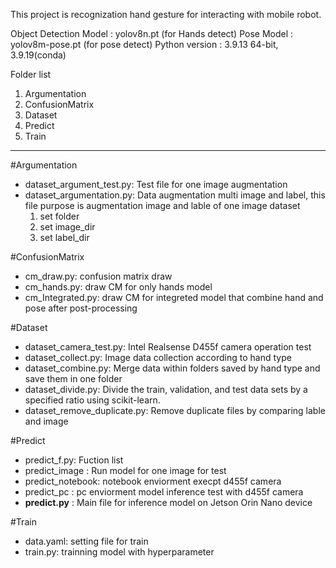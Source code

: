This project is recognization hand gesture for interacting with mobile robot.

Object Detection Model : yolov8n.pt (for Hands detect)
Pose Model : yolov8m-pose.pt (for pose detect)
Python version : 3.9.13 64-bit, 3.9.19(conda)

Folder list
1. Argumentation
2. ConfusionMatrix
3. Dataset
4. Predict
5. Train
***
#Argumentation
- dataset_argument_test.py: Test file for one image augmentation
- dataset_argumentation.py: Data augmentation multi image and label, this file purpose is augmentation image and lable of one image dataset
  1. set folder
  2. set image_dir
  3. set label_dir

#ConfusionMatrix
- cm_draw.py: confusion matrix draw
- cm_hands.py: draw CM for only hands model
- cm_Integrated.py: draw CM for integreted model that combine hand and pose after post-processing
  
#Dataset
- dataset_camera_test.py: Intel Realsense D455f camera operation test
- dataset_collect.py: Image data collection according to hand type
- dataset_combine.py: Merge data within folders saved by hand type and save them in one folder
- dataset_divide.py: Divide the train, validation, and test data sets by a specified ratio using scikit-learn.
- dataset_remove_duplicate.py: Remove duplicate files by comparing lable and image

#Predict
- predict_f.py: Fuction list
- predict_image : Run model for one image for test
- predict_notebook: notebook enviorment execpt d455f camera
- predict_pc : pc enviorment model inference test with d455f camera
- **predict.py** : Main file for inference model on Jetson Orin Nano device

#Train
- data.yaml: setting file for train
- train.py: trainning model with hyperparameter
